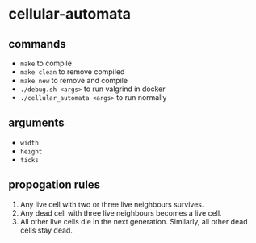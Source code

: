 # cellular-automata

## commands

- `make` to compile
- `make clean` to remove compiled
- `make new` to remove and compile
- `./debug.sh <args>` to run valgrind in docker
- `./cellular_automata <args>` to run normally

## arguments

- `width`
- `height`
- `ticks`

## propogation rules

1. Any live cell with two or three live neighbours survives.
2. Any dead cell with three live neighbours becomes a live cell.
3. All other live cells die in the next generation. Similarly, all other dead cells stay dead.
